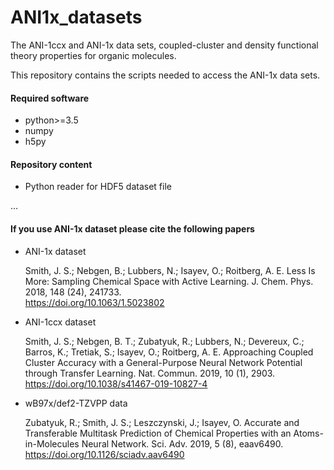 # ANI1x_datasets
The ANI-1ccx and ANI-1x data sets, coupled-cluster and density functional theory properties for organic molecules.

This repository contains the scripts needed to access the ANI-1x data sets.

#### Required software

 - python>=3.5
 - numpy
 - h5py
 

#### Repository content

 - Python reader for HDF5 dataset file
 
 ... 


#### If you use ANI-1x dataset please cite the following papers

- ANI-1x dataset
  
  Smith, J. S.; Nebgen, B.; Lubbers, N.; Isayev, O.; Roitberg, A. E. Less Is More: Sampling Chemical Space with Active Learning. J. Chem. Phys. 2018, 148 (24), 241733. <br>https://doi.org/10.1063/1.5023802</br>
  
- ANI-1ccx dataset

  Smith, J. S.; Nebgen, B. T.; Zubatyuk, R.; Lubbers, N.; Devereux, C.; Barros, K.; Tretiak, S.; Isayev, O.; Roitberg, A. E. Approaching Coupled Cluster Accuracy with a General-Purpose Neural Network Potential through Transfer Learning. Nat. Commun. 2019, 10 (1), 2903. <br>https://doi.org/10.1038/s41467-019-10827-4</br>

- wB97x/def2-TZVPP data

  Zubatyuk, R.; Smith, J. S.; Leszczynski, J.; Isayev, O. Accurate and Transferable Multitask Prediction of Chemical Properties with an Atoms-in-Molecules Neural Network. Sci. Adv. 2019, 5 (8), eaav6490. <br>https://doi.org/10.1126/sciadv.aav6490</br>
